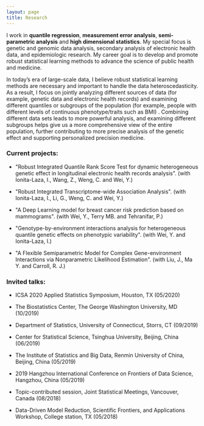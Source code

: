 ```yaml
---
layout: page
title: Research
---
```


   I work in **quantile regression**, **measurement error analysis**, **semi-parametric analysis** and **high dimensional statistics**. My special focus is genetic and genomic data analysis, secondary analysis of electronic health data, and epidemiologic research. My career goal is to develop and promote robust statistical learning methods to advance the science of public health and medicine.
   
  In today’s era of large-scale data, I believe robust statistical learning methods are necessary and important to handle the data heteroscedasticity.  As a result, I focus on jointly analyzing different sources of data (for example, genetic data and electronic health records) and examining different quantiles or subgroups of the population (for example, people with different levels of continuous phenotype/traits such as BMI) . Combining different data sets leads to more powerful analysis, and examining different subgroups helps give us a more comprehensive view of the entire population, further contributing to more precise analysis of the genetic effect and supporting personalized precision medicine. 


### Current projects:
- "Robust Integrated Quantile Rank Score Test for dynamic heterogeneous genetic effect in longitudinal electronic health records analysis". (with Ionita-Laza, I., Wang, Z., Weng, C. and Wei, Y.)

- "Robust Integrated Transcriptome-wide Association Analysis". (with Ionita-Laza, I., Li, G., Weng, C. and Wei, Y.)

- "A Deep Learning model for breast cancer risk prediction based on mammograms". (with Wei, Y., Terry MB. and Tehranifar, P.)

- "Genotype-by-environment interactions analysis for heterogeneous quantile genetic effects on phenotypic variability". (with Wei, Y. and Ionita-Laza, I.)

- "A Flexible Semiparametric Model for Complex Gene-environment Interactions via Nonparametric Likelihood Estimation". (with Liu, J., Ma Y. and Carroll, R. J.)

### Invited talks:

- ICSA 2020 Applied Statistics Symposium, Houston, TX (05/2020)

- The Biostatistics Center, The George Washington University, MD (10/2019)

- Department of Statistics, University of Connecticut, Storrs, CT (09/2019)

- Center for Statistical Science, Tsinghua University, Beijing, China (06/2019)

- The Institute of Statistics and Big Data, Renmin University of China, Beijing, China (05/2019)

- 2019 Hangzhou International Conference on Frontiers of Data Science, Hangzhou, China (05/2019)

- Topic-contributed session, Joint Statistical Meetings, Vancouver, Canada (08/2018)

- Data-Driven Model Reduction, Scientific Frontiers, and Applications Workshop, College station, TX (05/2018)

